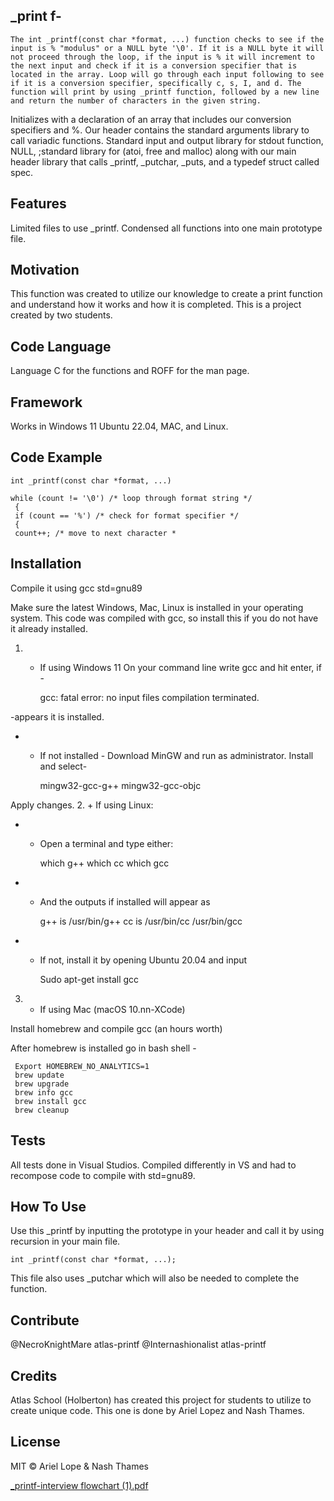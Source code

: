 ## _print f- 	
	The int _printf(const char *format, ...) function checks to see if the input is % "modulus" or a NULL byte '\0'. If it is a NULL byte it will not proceed through the loop, if the input is % it will increment to the next input and check if it is a conversion specifier that is located in the array. Loop will go through each input following to see if it is a conversion specifier, specifically c, s, I, and d. The function will print by using _printf function, followed by a new line and return the number of characters in the given string.
Initializes with a declaration of an array that includes our conversion specifiers and %.
Our header contains the standard arguments library to call variadic functions. Standard input and output library for stdout function, NULL, ;standard library for (atoi, free and malloc) along with our main header library that calls 
_printf, _putchar, _puts, and a typedef struct called spec. 

## Features
	
Limited files to use _printf. Condensed all functions into one main prototype file.
	
## Motivation
	
This function was created to utilize our knowledge to create a print function and understand how it works and how it is completed. This is a project created by two students.
	
## Code Language
	
Language C for the functions and ROFF for the man page.
	
## Framework
	
Works in Windows 11 Ubuntu 22.04, MAC, and Linux.
	
## Code Example
	
	int _printf(const char *format, ...)
	
	while (count != '\0') /* loop through format string */
	 {
	 if (count == '%') /* check for format specifier */
	 {
	 count++; /* move to next character *
	
## Installation
	
Compile it using gcc std=gnu89
	
Make sure the latest Windows, Mac, Linux is installed in your operating system. This code was compiled with gcc, so install this if you do not have it already installed.
	
1. + If using Windows 11
On your command line write gcc and hit enter, if -

	 gcc: fatal error: no input files
compilation terminated. 

-appears it is installed. 
* + If not installed -
Download MinGW and run as administrator.
Install and select-

	 mingw32-gcc-g++
	 mingw32-gcc-objc

Apply changes.
2. + If using Linux:
* + Open a terminal and type either:

	 which g++
	 which cc
	 which gcc

* + And the outputs if installed will appear as 
	
	g++ is /usr/bin/g++
	 cc is /usr/bin/cc
	 /usr/bin/gcc
	
* + If not, install it by opening Ubuntu 20.04 and input 
	
	Sudo apt-get install gcc
	
3. + If using Mac (macOS 10.nn-XCode)
	
Install homebrew and compile gcc (an hours worth)
	
After homebrew is installed go in bash shell -

	 Export HOMEBREW_NO_ANALYTICS=1
	 brew update
	 brew upgrade
	 brew info gcc
	 brew install gcc
	 brew cleanup
	
## Tests
	
All tests done in Visual Studios. Compiled differently in VS and had to recompose code to compile with std=gnu89.
	
## How To Use

Use this _printf by inputting the prototype in your header and call it by using recursion in your main file. 

	int _printf(const char *format, ...);

This file also uses _putchar which will also be needed to complete the function.

## Contribute

@NecroKnightMare atlas-printf
@Internashionalist atlas-printf

## Credits

Atlas School (Holberton) has created this project for students to utilize to create unique code. This one is done by Ariel Lopez and Nash Thames. 

## License

MIT © Ariel Lope & Nash Thames 

[_printf-interview flowchart (1).pdf](https://github.com/user-attachments/files/16061678/_printf-interview.flowchart.1.pdf)
